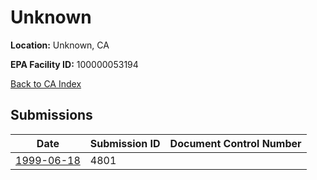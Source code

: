 # Unknown

**Location:** Unknown, CA

**EPA Facility ID:** 100000053194

[Back to CA Index](../../index.md)

## Submissions

| Date | Submission ID | Document Control Number |
|------|--------------|-------------------------|
| [1999-06-18](submissions/4801.md) | 4801 |  |
